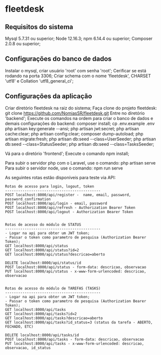 # fleetdesk

Requisitos do sistema
----------------------
Mysql 5.7.31 ou superior;
Node 12.16.3;
npm 6.14.4 ou superior;
Composer 2.0.8 ou superior;


Configurações do banco de dados
-------------------------------
Instalar o mysql, criar usuário 'root' com senha 'root';
Cerificar se está rodando na porta 3306;
Criar schema com o nome 'fleetdesk', CHARSET 'utf8' e Collation 'utf8_general_ci';


Configurações da aplicação
-----------------------------
Criar diretório fleetdesk na raiz do sistema;
Faça clone do projeto fleetdesk:
	git clone https://github.com/NomiasSR/fleetdesk.git
Entre no diretório 'backend';
Execute os comandos na ordem para criar o banco de dados e demais 
configurações do backend:
	composer install;
	cp .env.example .env
	php artisan key:generate --ansi;
	php artisan jwt:secret;
	php artisan cache:clear;
	php artisan config:clear;
	composer dump-autoload;
	php artisan migrate:fresh;
	php artisan db:seed --class=UserSeeder;
	php artisan db:seed --class=StatusSeeder;
	php artisan db:seed --class=TasksSeeder;
	
Vá para o diretório 'frontend';
Execute o comando npm install;

Para subir o servidor php com o Laravel, use o comando: php artisan serve
Para subir o servidor node, use o comando: npm run serve	
	
	
As seguintes rotas estão disponíveis para teste via API:	
	
	Rotas de acesso para login, logout, token
	--------------------------------------------
	POST localhost:8000/api/register -	name, email, password, password_confirmation
	POST localhost:8000/api/login - email, password
	POST localhost:8000/api/refresh - Authorization Bearer Token
	POST localhost:8000/api/logout - Authorization Bearer Token


	Rotas de acesso do módulo de STATUS
	--------------------------------------------
	- Logar na api para obter um JWT token;
	- Passar o token como parametro de pesquisa (Authorization Bearer Token);
	GET localhost:8000/api/status
	GET localhost:8000/api/status?id=2
	GET localhost:8000/api/status?descricao=aberto
	
	DELETE localhost:8000/api/status/id	
	POST localhost:8000/api/status - form-data: descricao, observacao
	PUT localhost:8000/api/status - x-www-form-urlencoded: descricao, observacao
	
	
	Rotas de acesso do módulo de TAREFAS (TASKS)
	--------------------------------------------
	- Logar na api para obter um JWT token;
	- Passar o token como parametro de pesquisa (Authorization Bearer Token);
	GET localhost:8000/api/tasks
	GET localhost:8000/api/tasks?id=2
	GET localhost:8000/api/tasks?descricao=aberto
	GET localhost:8000/api/tasks?id_status=3 (status da tarefa - ABERTO, FECHADO, ETC)
	
	DELETE localhost:8000/api/tasks/id	
	POST localhost:8000/api/tasks - form-data: descricao, observacao
	PUT localhost:8000/api/tasks - x-www-form-urlencoded: descricao, observacao, id_status
  
  
